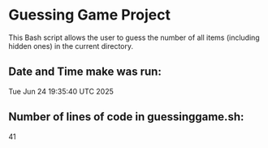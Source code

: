 # Guessing Game Project

This Bash script allows the user to guess the number of all items (including hidden ones) in the current directory.

## Date and Time make was run:
Tue Jun 24 19:35:40 UTC 2025

## Number of lines of code in guessinggame.sh:
41
